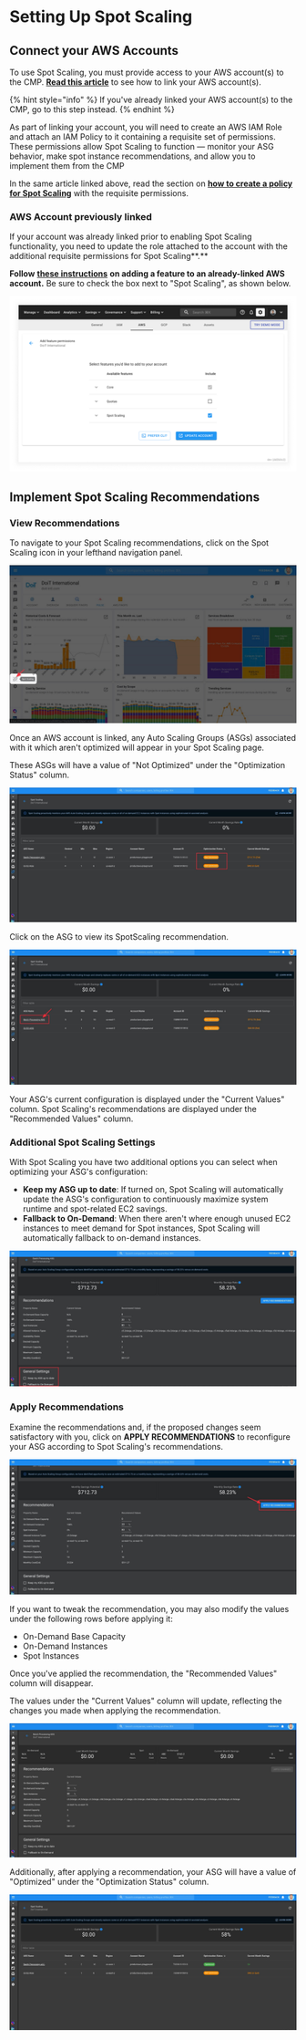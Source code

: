 # Setting Up Spot Scaling

## Connect your AWS Accounts

To use Spot Scaling, you must provide access to your AWS account\(s\) to the CMP. [**Read this article**](https://help.doit-intl.com/amazon-web-services/link-account) to see how to link your AWS account\(s\).

{% hint style="info" %}
If you've already linked your AWS account\(s\) to the CMP, go to this step instead.
{% endhint %}

As part of linking your account, you will need to create an AWS IAM Role and attach an IAM Policy to it containing a requisite set of permissions. These permissions allow Spot Scaling to function — monitor your ASG behavior, make spot instance recommendations, and allow you to implement them from the CMP

In the same article linked above, read the section on [**how to create a policy for Spot Scaling**](https://help.doit-intl.com/amazon-web-services/link-account#spot-scaling) with the requisite permissions.

### AWS Account previously linked

If your account was already linked prior to enabling Spot Scaling functionality, you need to update the role attached to the account with the additional requisite permissions for Spot Scaling**.**

**Follow** [**these instructions**](https://help.doit-intl.com/amazon-web-services/link-account#adding-a-feature) **on adding a feature to an already-linked AWS account.** Be sure to check the box next to "Spot Scaling", as shown below.

![A screenshot showing the checkbox next to the _Spot Scaling_ option](../.gitbook/assets/spot-scaling-checkbox.png)

## Implement Spot Scaling Recommendations

### View Recommendations

To navigate to your Spot Scaling recommendations, click on the Spot Scaling icon in your lefthand navigation panel.

![A screenshot showing the location of the _Spot Scaling_ menu item](../.gitbook/assets/spot-scaling-menu-item.jpg)

Once an AWS account is linked, any Auto Scaling Groups \(ASGs\) associated with it which aren't optimized will appear in your Spot Scaling page.

These ASGs will have a value of "Not Optimized" under the "Optimization Status" column.

![A screenshot showing the _Optimization Status_ column](../.gitbook/assets/spotscalingnotoptimized.jpg)

Click on the ASG to view its SpotScaling recommendation.

![A screenshot showing the _ASG_ link](../.gitbook/assets/spotscaling-click-asg.jpg)

Your ASG's current configuration is displayed under the "Current Values" column. Spot Scaling's recommendations are displayed under the "Recommended Values" column.

### Additional Spot Scaling Settings

With Spot Scaling you have two additional options you can select when optimizing your ASG's configuration:

* **Keep my ASG up to date**: If turned on, Spot Scaling will automatically update the ASG's configuration to continuously maximize system runtime and spot-related EC2 savings.
* **Fallback to On-Demand**: When there aren't where enough unused EC2 instances to meet demand for Spot instances, Spot Scaling will automatically fallback to on-demand instances.

![A screenshot showing the location of the _General Settings_ section](../.gitbook/assets/spotscalinggeneralsettings.jpg)

### Apply Recommendations

Examine the recommendations and, if the proposed changes seem satisfactory with you, click on **APPLY RECOMMENDATIONS** to reconfigure your ASG according to Spot Scaling's recommendations.

![A screenshot showing the location of the _Apply Recommendations_ button](../.gitbook/assets/spotscalingapplyrec.jpg)

If you want to tweak the recommendation, you may also modify the values under the following rows before applying it:

* On-Demand Base Capacity
* On-Demand Instances
* Spot Instances

Once you've applied the recommendation, the "Recommended Values" column will disappear.

The values under the "Current Values" column will update, reflecting the changes you made when applying the recommendation.

![A screenshot showing the _Current Values_ column](../.gitbook/assets/spotscalingrecapplied.jpg)

Additionally, after applying a recommendation, your ASG will have a value of "Optimized" under the "Optimization Status" column.

![A screenshot showing an _Optimized_ status under the _Optimization Status_ column](../.gitbook/assets/spotscalingnowoptimized.jpg)
